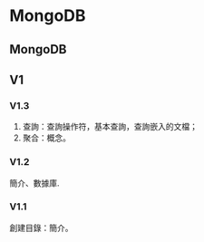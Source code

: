 # MongoDB

## MongoDB

## V1

### V1.3

1. 查詢：查詢操作符，基本查詢，查詢嵌入的文檔；
2. 聚合：概念。

### V1.2

簡介、數據庫.

### V1.1

創建目錄：簡介。

